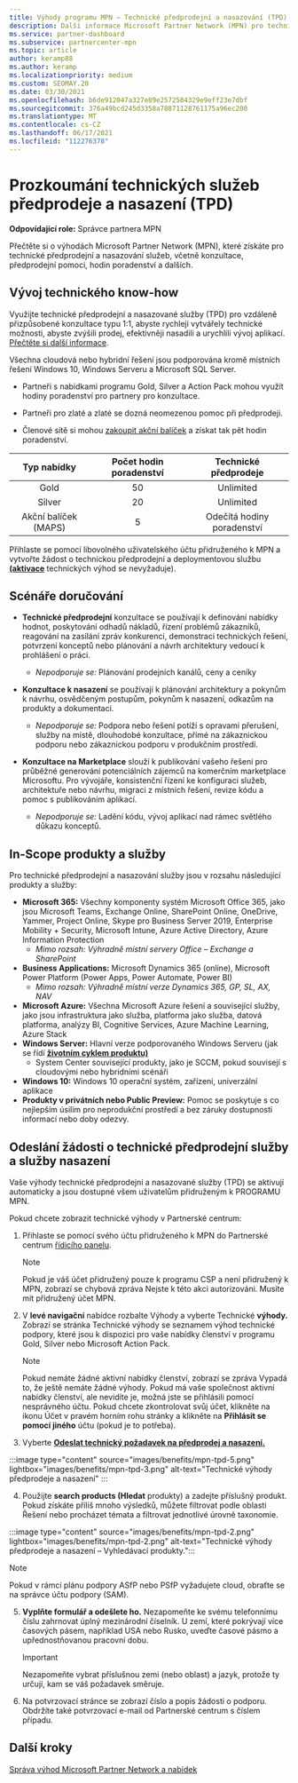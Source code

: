 ```yaml
---
title: Výhody programu MPN – Technické předprodejní a nasazování (TPD)
description: Další informace Microsoft Partner Network (MPN) pro technické služby předprodeje a nasazení (TPD)
ms.service: partner-dashboard
ms.subservice: partnercenter-mpn
ms.topic: article
author: keramp88
ms.author: keramp
ms.localizationpriority: medium
ms.custom: SEOMAY.20
ms.date: 03/30/2021
ms.openlocfilehash: b6de912047a327e89e2572504329e9eff23e7dbf
ms.sourcegitcommit: 376a49bcd245d3358a78871128761175a96ec200
ms.translationtype: MT
ms.contentlocale: cs-CZ
ms.lasthandoff: 06/17/2021
ms.locfileid: "112276378"
---
```

# <a name="explore-technical-presales-and-deployment-services-tpd"></a>Prozkoumání technických služeb předprodeje a nasazení (TPD) 

**Odpovídající role:** Správce partnera MPN

Přečtěte si o výhodách Microsoft Partner Network (MPN), které získáte pro technické předprodejní a nasazování služeb, včetně konzultace, předprodejní pomoci, hodin poradenství a dalších.

## <a name="develop-your-technical-know-how"></a>Vývoj technického know-how

Využijte technické předprodejní a nasazované služby (TPD) pro vzdáleně přizpůsobené konzultace typu 1:1, abyste rychleji vytvářely technické možnosti, abyste zvýšili prodej, efektivněji nasadili a urychlili vývoj aplikací. [Přečtěte si další informace](https://aka.ms/TPD).

Všechna cloudová nebo hybridní řešení jsou podporována kromě místních řešení Windows 10, Windows Serveru a Microsoft SQL Server. 

- Partneři s nabídkami programu Gold, Silver a Action Pack mohou využít hodiny poradenství pro partnery pro konzultace. 

- Partneři pro zlaté a zlaté se dozná neomezenou pomoc při předprodeji. 

- Členové sítě si mohou [zakoupit akční balíček](https://partner.microsoft.com/membership/action-pack) a získat tak pět hodin poradenství.  

|     Typ nabídky    | Počet hodin poradenství |   Technické předprodeje   |
|:-----------------:|:------------------------:|:----------------------:|
|        Gold       |            50            |        Unlimited       |
|       Silver      |            20            |        Unlimited       |
| Akční balíček (MAPS) |             5            | Odečítá hodiny poradenství |

Přihlaste se pomocí libovolného uživatelského účtu přidruženého k MPN a vytvořte žádost o technickou předprodejní a deploymentovou službu **[(aktivace](https://partner.microsoft.com/dashboard/mpn/membership/benefits/technical/createadvisoryhours-servicerequest)** technických výhod se nevyžaduje).

## <a name="delivery-scenarios"></a>Scénáře doručování

- **Technické předprodejní** konzultace se používají k definování nabídky hodnot, poskytování odhadů nákladů, řízení problémů zákazníků, reagování na zasílání zpráv konkurenci, demonstraci technických řešení, potvrzení konceptů nebo plánování a návrh architektury vedoucí k prohlášení o práci.

  - *Nepodporuje se:* Plánování prodejních kanálů, ceny a ceníky


- **Konzultace k nasazení** se používají k plánování architektury a pokynům k návrhu, osvědčeným postupům, pokynům k nasazení, odkazům na produkty a dokumentaci.

  - *Nepodporuje se:* Podpora nebo řešení potíží s opravami přerušení, služby na místě, dlouhodobé konzultace, přímé na zákaznickou podporu nebo zákaznickou podporu v produkčním prostředí. 


- **Konzultace na Marketplace** slouží k publikování vašeho řešení pro průběžné generování potenciálních zájemců na komerčním marketplace Microsoftu. Pro vývojáře, konsistenční řízení ke konfiguraci služeb, architektuře nebo návrhu, migraci z místních řešení, revize kódu a pomoc s publikováním aplikací.

  - *Nepodporuje se:* Ladění kódu, vývoj aplikací nad rámec světlého důkazu konceptů.

## <a name="in-scope-products-and-services"></a>In-Scope produkty a služby

Pro technické předprodejní a nasazování služby jsou v rozsahu následující produkty a služby:
- **Microsoft 365:** Všechny komponenty systém Microsoft Office 365, jako jsou Microsoft Teams, Exchange Online, SharePoint Online, OneDrive, Yammer, Project Online, Skype pro Business Server 2019, Enterprise Mobility + Security, Microsoft Intune, Azure Active Directory, Azure Information Protection
  - *Mimo rozsah: Výhradně místní servery Office – Exchange a SharePoint*
- **Business Applications:** Microsoft Dynamics 365 (online), Microsoft Power Platform (Power Apps, Power Automate, Power BI)
  - *Mimo rozsah: Výhradně místní verze Dynamics 365, GP, SL, AX, NAV*
- **Microsoft Azure:** Všechna Microsoft Azure řešení a související služby, jako jsou infrastruktura jako služba, platforma jako služba, datová platforma, analýzy BI, Cognitive Services, Azure Machine Learning, Azure Stack
- **Windows Server:** Hlavní verze podporovaného Windows Serveru (jak se řídí **[životním cyklem produktu)](/lifecycle/policies/fixed)**
  - System Center související produkty, jako je SCCM, pokud souvisejí s cloudovými nebo hybridními scénáři
- **Windows 10:** Windows 10 operační systém, zařízení, univerzální aplikace
- **Produkty v privátních nebo Public Preview:** Pomoc se poskytuje s co nejlepším úsilím pro neprodukční prostředí a bez záruky dostupnosti informací nebo doby odezvy.

## <a name="submit-a-technical-presales-and-deployment-services-request"></a>Odeslání žádosti o technické předprodejní služby a služby nasazení 

Vaše výhody technické předprodejní a nasazované služby (TPD) se aktivují automaticky a jsou dostupné všem uživatelům přidruženým k PROGRAMU MPN. 

Pokud chcete zobrazit technické výhody v Partnerské centrum:

1. Přihlaste se pomocí svého účtu přidruženého k MPN do Partnerské centrum [řídicího panelu](https://partner.microsoft.com/dashboard). 

   > [!NOTE]
   > Pokud je váš účet přidružený pouze k programu CSP a není přidružený k MPN, zobrazí se chybová zpráva Nejste k této akci autorizováni. Musíte mít přidružený účet MPN.

2. V **levé navigační** nabídce rozbalte Výhody a vyberte Technické **výhody.** Zobrazí se stránka Technické výhody se seznamem výhod technické podpory, které jsou k dispozici pro vaše nabídky členství v programu Gold, Silver nebo Microsoft Action Pack. 

   > [!NOTE]
   > Pokud nemáte žádné aktivní nabídky členství, zobrazí se zpráva Vypadá to, že ještě nemáte žádné výhody. Pokud má vaše společnost aktivní nabídky členství, ale nevidíte je, možná jste se přihlásili pomocí nesprávného účtu. Pokud chcete zkontrolovat svůj  účet, klikněte na ikonu Účet v pravém horním rohu stránky a klikněte na **Přihlásit se pomocí jiného** účtu (pokud je to potřeba).

3. Vyberte **[Odeslat technický požadavek na předprodej a nasazení.](https://partner.microsoft.com/dashboard/mpn/membership/benefits/technical/createadvisoryhours-servicerequest)**

:::image type="content" source="images/benefits/mpn-tpd-5.png" lightbox="images/benefits/mpn-tpd-3.png" alt-text="Technické výhody předprodeje a nasazení" :::

4. Použijte **search products (Hledat** produkty) a zadejte příslušný produkt. Pokud získáte příliš mnoho výsledků, můžete filtrovat podle oblasti Řešení nebo procházet témata a filtrovat jednotlivé úrovně taxonomie.

:::image type="content" source="images/benefits/mpn-tpd-2.png" lightbox="images/benefits/mpn-tpd-2.png" alt-text="Technické výhody předprodeje a nasazení – Vyhledávací produkty.":::

   > [!NOTE]
   > Pokud v rámci plánu podpory ASfP nebo PSfP vyžadujete cloud, obraťte se na správce účtu podpory (SAM).

5. **Vyplňte formulář a odešlete ho.** Nezapomeňte ke svému telefonnímu číslu zahrnovat úplný mezinárodní číselník. U zemí, které pokrývají více časových pásem, například USA nebo Rusko, uveďte časové pásmo a upřednostňovanou pracovní dobu.

   > [!IMPORTANT]
   > Nezapomeňte vybrat příslušnou zemi (nebo oblast) a jazyk, protože ty určují, kam se váš požadavek směruje.

6. Na potvrzovací stránce se zobrazí číslo a popis žádosti o podporu. Obdržíte také potvrzovací e-mail od Partnerské centrum s číslem případu.

## <a name="next-steps"></a>Další kroky

[Správa výhod Microsoft Partner Network a nabídek](manage-your-partner-network-benefits.md)
